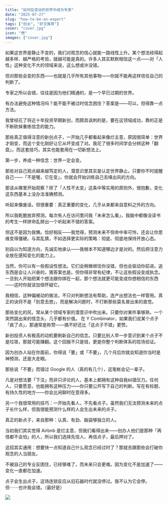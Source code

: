 ```yaml
---
title: "如何在变动的世界中成为专家"
date: "2025-07-27"
slug: "how-to-be-an-expert"
tags: ["创业", "好文推荐"]
cover: "cover.jpg"
icon: "😎"
images: ["cover.jpg"]
---
```

如果这世界是静止不变的，我们对观念的信心就能一路线性上升。某个想法经得起越多样、越严格的考验，就越可能是真的。许多人其实默默相信这一点——对「人性」这种变化不大的领域来说，这么想或许没错。



但对那些会变的东西——也就是几乎所有其他事物——你就不能再这样信任自己的判断了。



专家之所以会错，往往是因为他们精通的，是一个早已过期的世界。



有办法避免这种情况吗？能不能不被过时信念困住？答案是——可以，但得靠一点方法。



我曾经花了将近十年投资早期新创，而颇具讽刺的是，要在这领域成功，靠的正是不断砍掉重练信念的能力。



那些真正值得注意的新创点子，一开始几乎都看起来像烂主意，原因很简单：世界才刚变，而这个变化刚好让它从坏变成了对。我花了很多时间学会分辨这种「翻盘」，而这套技巧，其实也能套用在一切新想法上。



第一步，养成一种信念：世界一定会变。



那些对自己观点越来越笃定的人，潜意识里其实是认定世界静止。只要你不时提醒自己——「不是喔，它在变」，你就会开始训练自己去嗅出风的方向。



那该从哪里开始观察？除了「人性不太变」这条中等实用的原则外，很抱歉，变化这东西基本上没办法准确预测。



听起来像废话，但很重要：真正重要的变化，几乎从来都来自意料之外的方向。



所以我乾脆放弃预测。每次有人在访问里问我「未来怎么看」，我脑中都像没读书的考生一样拼命乱掰出一个听起来不错的答案。



但这不是因为我懒。恰好相反——我觉得，预测未来不但命中率可怜，还会让你思维变得僵硬。与其乱猜，不如选择更实际的策略：彻底、彻底地保持开放心态。



别自以为知道方向，先诚实地承认——我根本不知道哪边才是对的。然后把注意力全放在感知变化的能力上。



当然，你可以有一些假设性想法。它们会稍微绑住你没错，但也会驱动你前进。追东西是会让人兴奋的，猜答案也是。但你得非常有纪律，不让这些假设变成执念。
一旦别人开始把某个想法跟你绑在一起，那个想法就更可能变成你想相信的东西——这时你就该加倍怀疑它。



我相信，这种偏被动的做法，不只对判断想法有帮助，连产出想法也一样管用。真正的诀窍不是「刻意去想」，而是解决问题时，不打断那些莫名冒出来的直觉。



那些变化的风，常从某个领域专家的潜意识中吹出来。只要你对某件事够熟，一个突然跳出来的怪念头，几乎都有价值。
在 Y Combinator，如果我们说某个点子「疯了点」，那通常是称赞——搞不好还比「这点子不错」更赞。



新创投资人有极高的动机要刷新自己的信念。只要比别人早一步意识到某个点子不是垃圾，那就可能赚翻。这个回报不只是钱，更是你整个判断体系的现场验证。



因为创办人站在你面前，你得说「要」或「不要」，几个月后你就会知道你当时是神预测，还是大走眼。



那些说「不要」而错过 Google 的人（真的有几个），这笔帐会记一辈子。



凡是对想法要「下注」而非只评论的人，基本上都拥有这种自我纠错压力。任何人，只要愿意，也能拥有这种压力——你只要公开写下自己的判断。写在有标题、有持久性的地方——你会比闲聊时在意得多。



另一个我很常用的技巧：一开始先看人，不先看点子。虽然我们无法预测未来的点子长什么样，但我很能预测什么样的人会生出未来的点子。



真正的新点子，来自那种：认真、有劲、脑袋够独立的人。



当初我们其实觉得 Airbnb 是烂主意，但我们看得出来——创办人他们是那种「再怪都不会怕」的人，所以我们选择先信人、再信点子，最后押对了。



这招其实通用：想要快一点知道自己什么观念已经过时了？那就去跟那些会打破你观念的人当朋友。



不被自己的专业反困住，已经够难了，而未来只会更难。因为变化不是加速了——变化一直都在加速。



点子会生出点子，这场连锁反应从旧石器时代就没停过。我不认为它会停。
但⋯⋯也许我会错。（最好是）




![](https://prod-files-secure.s3.us-west-2.amazonaws.com/112d0858-5090-4d34-a606-b75eb8d65fd2/46476355-9cf3-4e99-9b7a-3531bc426380/1000202064.png?X-Amz-Algorithm=AWS4-HMAC-SHA256&X-Amz-Content-Sha256=UNSIGNED-PAYLOAD&X-Amz-Credential=ASIAZI2LB466R6IEGG57%2F20251012%2Fus-west-2%2Fs3%2Faws4_request&X-Amz-Date=20251012T104339Z&X-Amz-Expires=3600&X-Amz-Security-Token=IQoJb3JpZ2luX2VjEIL%2F%2F%2F%2F%2F%2F%2F%2F%2F%2FwEaCXVzLXdlc3QtMiJIMEYCIQDz7ZJyo3o%2BHVTXE8q9xts0U%2B6vWVipK3AbiDshlcPjGQIhAJ1Lzc8q1I5HOdI%2FvmBHcJ%2BlR2iJne1Jq4kaTxp22aVWKv8DCCoQABoMNjM3NDIzMTgzODA1Igz%2BreO8dY1AUJXhhQ4q3ANWIpXt1lzkL5DS6K67DrAoxOOn7YfE2sXwglNP0i8o%2B2NQs%2FXjB3ZWqD00CoG%2BD4Uj96vPDb3ZIZkfEIR74W833v0C6oPy%2Fy8UNREc%2FAeeiRPGdYEW5PY678v%2BvqLoLuNsGXVIWPkjyG5TjTfMYkmbDXAFBBgXr0zQ4PsufPDfZg1GquYDK0AuQ36b4tOZ6Fls%2F9oyNy8iKihNmwpdE31%2FBPTDx3%2FrDU2o4HDpwnYLJsRM8fvccK3eA8pub1vyYolANgdmiERYdaCIge4HLEfcrjM5j00looE7wvA8bpgj2LAlt%2BPpHi9qiw0%2F8yAUg6JxWh2MPVk5RZzOnXmaMgJGXKORF%2BRhy4hmQfgsd19X5391dUnbKN%2Fx4JgtbBrtC3V%2F1X0OgUtLw8p50IZKXP4rJ02owEtKecgZhx66Fjyd21hYHWTjbpJ%2BzzF05XhqeYQ%2FSh5EdNbswaFWL1SmycMnSOYwONvp0IThWfP7ei90hvXRsKaYBIz9NZpncDSgwYRsBKNt8WdO7257G36R5ABB4P%2BehJ1aTIWQiKiocoIwY9DDkpwfHgITihj4Mj8lAAq6N09BwTB9DsrhF4ElqSTunuHCXOWmrEZ%2BCy%2BwFbJ6BslkTCiY0U9t2Ka5%2FzD5563HBjqkATZW2SaCcesgvzD5dOh%2F8Z9HBpVNFSO6z6DvDWZuU6EoZyr%2FmDVhcbbhXR6HlXyz%2FhgrbxvwlnKRyLnwvEyHBzfV8j%2BwOnNbDybqtv5Wio49lmi1F17nvYiB%2Blwry4%2FuG5%2Fu2WLJys46ej1h8wALS5ArX%2BprnxaaXg0X%2FS8mHq9FQal1u8oePtcZpqawjITXvE4yM6Gwiho42zH%2F9OtbDHW3vrE4&X-Amz-Signature=79efacc74f7ae53aefc2b21f7464cb71c0866112f789cf82ad2601f924ffbca6&X-Amz-SignedHeaders=host&x-amz-checksum-mode=ENABLED&x-id=GetObject)

